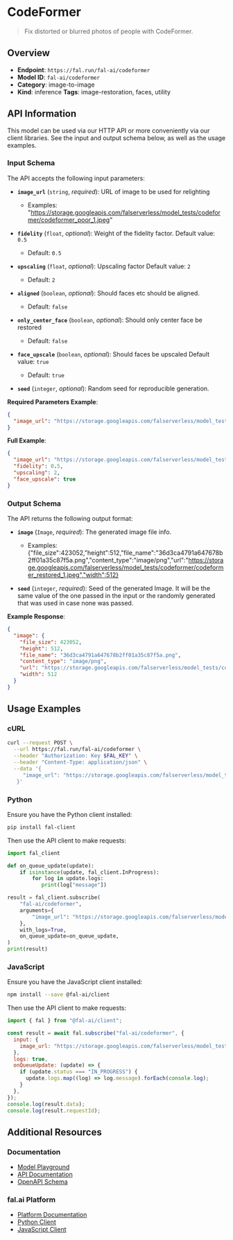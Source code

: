 # CodeFormer

> Fix distorted or blurred photos of people with CodeFormer.


## Overview

- **Endpoint**: `https://fal.run/fal-ai/codeformer`
- **Model ID**: `fal-ai/codeformer`
- **Category**: image-to-image
- **Kind**: inference
**Tags**: image-restoration, faces, utility



## API Information

This model can be used via our HTTP API or more conveniently via our client libraries.
See the input and output schema below, as well as the usage examples.


### Input Schema

The API accepts the following input parameters:


- **`image_url`** (`string`, _required_):
  URL of image to be used for relighting
  - Examples: "https://storage.googleapis.com/falserverless/model_tests/codeformer/codeformer_poor_1.jpeg"

- **`fidelity`** (`float`, _optional_):
  Weight of the fidelity factor. Default value: `0.5`
  - Default: `0.5`

- **`upscaling`** (`float`, _optional_):
  Upscaling factor Default value: `2`
  - Default: `2`

- **`aligned`** (`boolean`, _optional_):
  Should faces etc should be aligned.
  - Default: `false`

- **`only_center_face`** (`boolean`, _optional_):
  Should only center face be restored
  - Default: `false`

- **`face_upscale`** (`boolean`, _optional_):
  Should faces be upscaled Default value: `true`
  - Default: `true`

- **`seed`** (`integer`, _optional_):
  Random seed for reproducible generation.



**Required Parameters Example**:

```json
{
  "image_url": "https://storage.googleapis.com/falserverless/model_tests/codeformer/codeformer_poor_1.jpeg"
}
```

**Full Example**:

```json
{
  "image_url": "https://storage.googleapis.com/falserverless/model_tests/codeformer/codeformer_poor_1.jpeg",
  "fidelity": 0.5,
  "upscaling": 2,
  "face_upscale": true
}
```


### Output Schema

The API returns the following output format:

- **`image`** (`Image`, _required_):
  The generated image file info.
  - Examples: {"file_size":423052,"height":512,"file_name":"36d3ca4791a647678b2ff01a35c87f5a.png","content_type":"image/png","url":"https://storage.googleapis.com/falserverless/model_tests/codeformer/codeformer_restored_1.jpeg","width":512}

- **`seed`** (`integer`, _required_):
  Seed of the generated Image. It will be the same value of the one passed in the
  input or the randomly generated that was used in case none was passed.



**Example Response**:

```json
{
  "image": {
    "file_size": 423052,
    "height": 512,
    "file_name": "36d3ca4791a647678b2ff01a35c87f5a.png",
    "content_type": "image/png",
    "url": "https://storage.googleapis.com/falserverless/model_tests/codeformer/codeformer_restored_1.jpeg",
    "width": 512
  }
}
```


## Usage Examples

### cURL

```bash
curl --request POST \
  --url https://fal.run/fal-ai/codeformer \
  --header "Authorization: Key $FAL_KEY" \
  --header "Content-Type: application/json" \
  --data '{
     "image_url": "https://storage.googleapis.com/falserverless/model_tests/codeformer/codeformer_poor_1.jpeg"
   }'
```

### Python

Ensure you have the Python client installed:

```bash
pip install fal-client
```

Then use the API client to make requests:

```python
import fal_client

def on_queue_update(update):
    if isinstance(update, fal_client.InProgress):
        for log in update.logs:
           print(log["message"])

result = fal_client.subscribe(
    "fal-ai/codeformer",
    arguments={
        "image_url": "https://storage.googleapis.com/falserverless/model_tests/codeformer/codeformer_poor_1.jpeg"
    },
    with_logs=True,
    on_queue_update=on_queue_update,
)
print(result)
```

### JavaScript

Ensure you have the JavaScript client installed:

```bash
npm install --save @fal-ai/client
```

Then use the API client to make requests:

```javascript
import { fal } from "@fal-ai/client";

const result = await fal.subscribe("fal-ai/codeformer", {
  input: {
    image_url: "https://storage.googleapis.com/falserverless/model_tests/codeformer/codeformer_poor_1.jpeg"
  },
  logs: true,
  onQueueUpdate: (update) => {
    if (update.status === "IN_PROGRESS") {
      update.logs.map((log) => log.message).forEach(console.log);
    }
  },
});
console.log(result.data);
console.log(result.requestId);
```


## Additional Resources

### Documentation

- [Model Playground](https://fal.ai/models/fal-ai/codeformer)
- [API Documentation](https://fal.ai/models/fal-ai/codeformer/api)
- [OpenAPI Schema](https://fal.ai/api/openapi/queue/openapi.json?endpoint_id=fal-ai/codeformer)

### fal.ai Platform

- [Platform Documentation](https://docs.fal.ai)
- [Python Client](https://docs.fal.ai/clients/python)
- [JavaScript Client](https://docs.fal.ai/clients/javascript)
